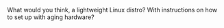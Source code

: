 
What would you think, a lightweight Linux distro? With instructions on how to set up with aging hardware?
